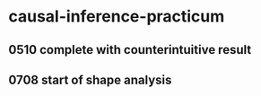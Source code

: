 # causal-inference-practicum

## 0510 complete with counterintuitive result


## 0708 start of shape analysis 






